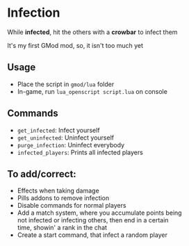 # Infection

While **infected**, hit the others with a **crowbar** to infect them  

It's my first GMod mod, so, it isn't too much yet  

## Usage

- Place the script in `gmod/lua` folder
- In-game, run `lua_openscript script.lua` on console

## Commands

- `get_infected`: Infect yourself
- `get_uninfected`: Uninfect yourself
- `purge_infection`: Uninfect everybody
- `infected_players`: Prints all infected players

## To add/correct:

- Effects when taking damage
- Pills addons to remove infection
- Disable commands for normal players
- Add a match system, where you accumulate points being  
  not infected or infecting others, then end in a certain  
  time, showin' a rank in the chat
- Create a start command, that infect a random player
